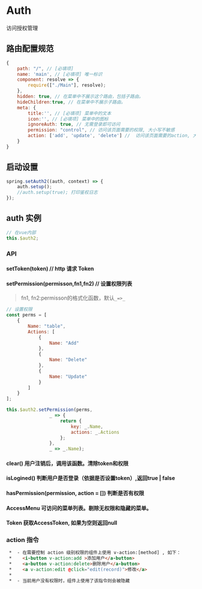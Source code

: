 # Auth

访问授权管理

## 路由配置规范

```js
{
    path: "/", // [必填项]
    name: 'main', // [必填项] 唯一标识
    component: resolve => {
        require(["./Main"], resolve);
    },
    hidden: true, // 在菜单中不展示这个路由，包括子路由。
    hideChildren:true, // 在菜单中不展示子路由。
    meta: {
        title:'', // [必填项] 菜单中的文本
        icon:'', // [必填项] 菜单中的图标
        ignoreAuth: true, // 无需登录即可访问
        permission: "control", // 访问该页面需要的权限, 大小写不敏感
        action: ['add', 'update', 'delete'] //  访问该页面需要的action, 大小写不敏感
    }
}
```

## 启动设置

```js
spring.setAuth2((auth, context) => {
    auth.setup();
    //auth.setup(true); 打印鉴权日志
});
```

## auth 实例

```js
// 在vue内部
this.$auth2;
```

### API

#### setToken(token) // http 请求 Token

#### setPermission(permisson,fn1,fn2) // 设置权限列表
> fn1, fn2:permisson的格式化函数，默认``_=>_``

```js
// 设置权限
const perms = [
    {
        Name: "table",
        Actions: [
            {
                Name: "Add"
            },
            {
                Name: "Delete"
            },
            {
                Name: "Update"
            }
        ]
    }
];

this.$auth2.setPermission(perms,
                _ => {
                    return {
                        key: _.Name,
                        actions: _.Actions
                    };
                },
                _ => _.Name);
```
#### clear() 用户注销后，调用该函数。清除token和权限

#### isLogined() 判断用户是否登录（依据是否设置token）,返回true | false

#### hasPermission(permission, action = []) 判断是否有权限

#### AccessMenu 可访问的菜单列表。剔除无权限和隐藏的菜单。

#### Token 获取AccessToken, 如果为空则返回null

### action 指令
```html
 *  - 在需要控制 action 级别权限的组件上使用 v-action:[method] , 如下：
 *    <i-button v-action:add >添加用户</a-button>
 *    <a-button v-action:delete>删除用户</a-button>
 *    <a v-action:edit @click="edit(record)">修改</a>
 *
 *  - 当前用户没有权限时，组件上使用了该指令则会被隐藏
 ```